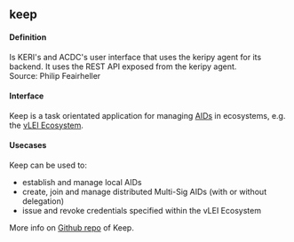 ## keep

<h4>Definition</h4><p>Is KERI&#39;s and ACDC&#39;s user interface that uses the keripy agent for its backend. It uses the REST API exposed from the keripy agent.<br>Source: Philip Feairheller</p><h4>Interface</h4><p>Keep is a task orientated application for managing <a href="https://github.com/WebOfTrust/ietf-keri">AIDs</a> in ecosystems, e.g. the <a href="https://www.gleif.org/en/lei-solutions/gleifs-digital-strategy-for-the-lei/introducing-the-verifiable-lei-vlei">vLEI Ecosystem</a>.</p><h4>Usecases</h4><p>Keep can be used to:</p><ul><li>establish and manage local AIDs</li><li>create, join and manage distributed Multi-Sig AIDs (with or without delegation)</li><li>issue and revoke credentials specified within the vLEI Ecosystem</li></ul><p>More info on <a href="https://github.com/WebOfTrust/keep">Github repo</a> of Keep.</p>

